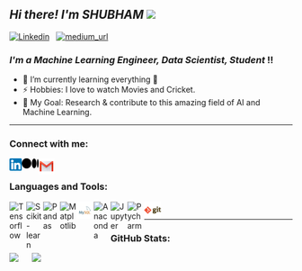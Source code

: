 ## ***Hi there! I'm SHUBHAM <img src="https://media.giphy.com/media/3ohhwMDyS6rv3sB8yI/giphy.gif" width=50 hight=50>***

[![Linkedin](https://img.shields.io/website?down_message=down&label=LinkedIn&logo=linkedin&style=social&url=https%3A%2F%2Fwww.linkedin.com%2F)][linkedin]
&nbsp;&nbsp;[![medium_url](https://img.shields.io/website?down_color=black&label=Medium&logo=Medium&logoColor=black&style=social&url=https%3A%2F%2Fwww.medium.com%2F)][medium]

### ***I'm a Machine Learning Engineer, Data Scientist, Student*** !!

- 🌱 I’m currently learning everything 🤣
- ⚡ Hobbies: I love to watch Movies and Cricket.
- :robot: My Goal: Research & contribute to this amazing field of AI and Machine Learning.

-----

### Connect with me:

[<img align="left" alt="Shubham| LinkedIn" width="22px" src="https://github.com/shubham-murtadak/shubham-murtadak/blob/main/icons/linkedin.png" />][linkedin]
[<img align="left" alt="Aditya | medium" width="30px" src="https://github.com/shubham-murtadak/shubham-murtadak/blob/main/icons/medium.svg" />][medium]
[<img align="left" width="28px" src="https://github.com/shubham-murtadak/shubham-murtadak/blob/main/icons/gmail2.png" />][gmail]

<br>

### Languages and Tools:
[<img align="left" alt="Tensorflow" width="30px" src="https://user-images.githubusercontent.com/75840165/113471283-0aea1a00-9479-11eb-82e3-b9264ffe9aab.png"/>][tensorflow]
[<img align="left" alt="Scikit-learn" width="30px" src="https://user-images.githubusercontent.com/75840165/113471281-09205680-9479-11eb-9947-e712f7dd33f7.png" />][sklearn]
[<img align="left" alt="Pandas" width="30px" src="https://user-images.githubusercontent.com/75840165/113471285-0c1b4700-9479-11eb-9060-01f171b3b562.png" />][pandas]
[<img align="left" alt="Matplotlib" width="30px" src="https://user-images.githubusercontent.com/75840165/113471284-0b82b080-9479-11eb-98a0-bed08a493efb.png" />](https://matplotlib.org/)
[<img align="left" alt="MySQL" width="30px" src="https://raw.githubusercontent.com/github/explore/80688e429a7d4ef2fca1e82350fe8e3517d3494d/topics/mysql/mysql.png" />](https://www.mysql.com/)
[<img align="left" alt="Anaconda" width="30px" src="https://user-images.githubusercontent.com/75840165/113471448-eb9fbc80-9479-11eb-8590-c52a359c7ede.png" />](https://www.anaconda.com/)
[<img align="left" alt="Jupyter" width="30px" src="https://user-images.githubusercontent.com/75840165/113471503-5650f800-947a-11eb-9039-5d3b7cdc2c53.png" />](https://jupyter.org/)
[<img align="left" alt="Pycharm" width="30px" src="https://user-images.githubusercontent.com/75840165/113471548-c3fd2400-947a-11eb-8b5b-bd5bc3886cc0.png" />](https://www.jetbrains.com/pycharm/)
[<img align="left" alt="Git" width="30px" src="https://raw.githubusercontent.com/github/explore/80688e429a7d4ef2fca1e82350fe8e3517d3494d/topics/git/git.png" />](https://git-scm.com/)

<br />

---

<!-- Links -->
[linkedin]: https://www.linkedin.com/in/shubham-murtadak/
[github]: https://github.com/shubham-murtadak
[tensorflow]: https://www.tensorflow.org/
[sklearn]: https://scikit-learn.org/stable/index.html
[pandas]: https://pandas.pydata.org/
[webdevplaylist]: https://www.youtube.com/playlist?list=PLkwxH9e_vrAJ0WbEsFA9W3I1W-g_BTsbt
[medium]: https://shubhamdmurtadak.medium.com/
[gmail]: shubhammurtadak022@gmail.com


### GitHub Stats:
<p float="left">
  <img src="http://github-profile-summary-cards.vercel.app/api/cards/profile-details?username=shubham-murtadak&theme=ayu_mirage" width="700" style="margin-right: 20px;" />
  <img src="http://github-profile-summary-cards.vercel.app/api/cards/stats?username=shubham-murtadak&theme=ayu_mirage" width="400" />
</p>
